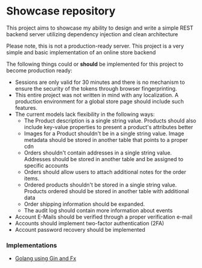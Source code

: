 # Showcase repository

This project aims to showcase my ability to design and write a simple REST backend server utilizing dependency injection and clean architecture

Please note, this is not a production-ready server.
This project is a very simple and basic implementation of an online store backend

The following things could or **should** be implemented for this project to become production ready:

- Sessions are only valid for 30 minutes and there is no mechanism to ensure the security of the tokens through browser fingerprinting.
- This entire project was not written in mind with any localization.
  A production environment for a global store page should include such features.
- The current models lack flexibility in the following ways:
  - The Product description is a single string value.
    Products should also include key-value properties to present a product's attributes better
  - Images for a Product shouldn't be in a single string value.
    Image metadata should be stored in another table that points to a proper cdn
  - Orders shouldn't contain addresses in a single string value.
    Addresses should be stored in another table and be assigned to specific accounts
  - Orders should allow users to attach additional notes for the order items.
  - Ordered products shouldn't be stored in a single string value.
    Products ordered should be stored in another table with additional data
  - Order shipping information should be expanded.
  - The audit log should contain more information about events
- Account E-Mails should be verified through a proper verification e-mail
- Accounts should implement two-factor authentication (2FA)
- Account password recovery should be implemented

### Implementations

- [Golang using Gin and Fx](https://github.com/MineBartekSA/clean-show/tree/golang/gin)
